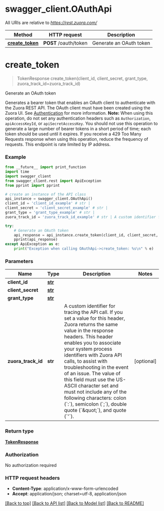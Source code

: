 # swagger_client.OAuthApi

All URIs are relative to *https://rest.zuora.com/*

Method | HTTP request | Description
------------- | ------------- | -------------
[**create_token**](OAuthApi.md#create_token) | **POST** /oauth/token | Generate an OAuth token

# **create_token**
> TokenResponse create_token(client_id, client_secret, grant_type, zuora_track_id=zuora_track_id)

Generate an OAuth token

Generates a bearer token that enables an OAuth client to authenticate with the Zuora REST API. The OAuth client must have been created using the Zuora UI. See [Authentication](https://www.zuora.com/developer/api-reference/#section/Authentication) for more information.  **Note:** When using this operation, do not set any authentication headers such as `Authorization`, `apiAccessKeyId`, or `apiSecretAccessKey`.  You should not use this operation to generate a large number of bearer tokens in a short period of time; each token should be used until it expires. If you receive a 429 Too Many Requests response when using this operation, reduce the frequency of requests. This endpoint is rate limited by IP address. 

### Example
```python
from __future__ import print_function
import time
import swagger_client
from swagger_client.rest import ApiException
from pprint import pprint

# create an instance of the API class
api_instance = swagger_client.OAuthApi()
client_id = 'client_id_example' # str | 
client_secret = 'client_secret_example' # str | 
grant_type = 'grant_type_example' # str | 
zuora_track_id = 'zuora_track_id_example' # str | A custom identifier for tracing the API call. If you set a value for this header, Zuora returns the same value in the response headers. This header enables you to associate your system process identifiers with Zuora API calls, to assist with troubleshooting in the event of an issue.  The value of this field must use the US-ASCII character set and must not include any of the following characters: colon (`:`), semicolon (`;`), double quote (`\"`), and quote (`'`).  (optional)

try:
    # Generate an OAuth token
    api_response = api_instance.create_token(client_id, client_secret, grant_type, zuora_track_id=zuora_track_id)
    pprint(api_response)
except ApiException as e:
    print("Exception when calling OAuthApi->create_token: %s\n" % e)
```

### Parameters

Name | Type | Description  | Notes
------------- | ------------- | ------------- | -------------
 **client_id** | [**str**](.md)|  | 
 **client_secret** | [**str**](.md)|  | 
 **grant_type** | [**str**](.md)|  | 
 **zuora_track_id** | **str**| A custom identifier for tracing the API call. If you set a value for this header, Zuora returns the same value in the response headers. This header enables you to associate your system process identifiers with Zuora API calls, to assist with troubleshooting in the event of an issue.  The value of this field must use the US-ASCII character set and must not include any of the following characters: colon (&#x60;:&#x60;), semicolon (&#x60;;&#x60;), double quote (&#x60;\&quot;&#x60;), and quote (&#x60;&#x27;&#x60;).  | [optional] 

### Return type

[**TokenResponse**](TokenResponse.md)

### Authorization

No authorization required

### HTTP request headers

 - **Content-Type**: application/x-www-form-urlencoded
 - **Accept**: application/json; charset=utf-8, application/json

[[Back to top]](#) [[Back to API list]](../README.md#documentation-for-api-endpoints) [[Back to Model list]](../README.md#documentation-for-models) [[Back to README]](../README.md)

